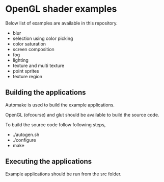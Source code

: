 
# OpenGL shader examples

Below list of examples are available in this repository.

* blur
* selection using color picking
* color saturation
* screen composition
* fog
* lighting
* texture and multi texture
* point sprites
* texture region

## Building the applications

Automake is used to build the example applications.

OpenGL (ofcourse) and glut should be available to build the source code.

To build the source code follow following steps,
* ./autogen.sh
* ./configure
* make

## Executing the applications

Example applications should be run from the src folder.


